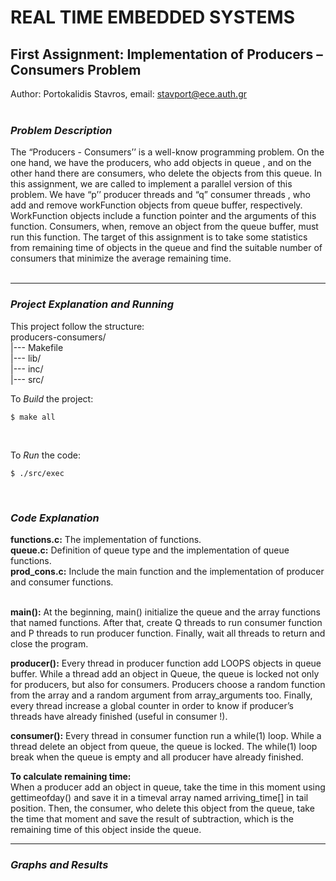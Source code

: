 # REAL TIME EMBEDDED SYSTEMS
## First Assignment: Implementation of Producers – Consumers Problem
Author: Portokalidis Stavros,  email: stavport@ece.auth.gr <br/> <br/>

### _Problem Description_ <br/>
The “Producers - Consumers’’ is a well-know programming problem. On the one hand, we have the producers, who add objects in queue , and on the other hand there are consumers, who delete the objects from this queue. In this assignment, we are called to implement a parallel version of this problem. We have “p’’ producer threads and “q” consumer threads , who add and remove workFunction objects from queue buffer, respectively. WorkFunction objects include a function pointer and  the arguments of this function. Consumers, when, remove an object from the queue buffer, must run this function. The target of this assignment is to take some statistics from remaining time of objects in the queue and find the suitable number of consumers that minimize the average remaining time. <br/> <br/>

---

### _Project Explanation and Running_ <br/>
This project follow the structure: <br/>
	producers-consumers/ <br/>
	 |--- Makefile <br/>
	 |--- lib/ <br/>
	 |--- inc/ <br/>
	 |--- src/ <br/>

To _Build_ the project: <br/>
```shell
$ make all

```
<br/>

To _Run_ the code: <br/>
```shell
$ ./src/exec
```

<br/>


### _Code Explanation_  <br/>


**functions.c:** The implementation of functions.<br/>
**queue.c:** Definition of queue type and the implementation of queue functions. <br/>
**prod_cons.c:** Include the main function and the implementation of producer and consumer functions. <br/> <br/>

**main():** At the beginning, main() initialize the queue and the array functions that named functions. After that, create Q threads to run consumer function and P threads to run producer function.
Finally, wait all threads to return and close the program. <br/> 

**producer():** Every thread in producer function add LOOPS objects in queue buffer. While a thread add an object in Queue, the queue is locked not only for producers, but also for consumers. Producers choose a random function from the array and a random argument from array_arguments too. Finally, every thread increase a global counter in order to know if producer’s threads have already finished (useful in consumer !). <br/> 
     
**consumer():** Every thread in consumer function run a while(1) loop. While a thread delete an object from queue, the queue is locked. The while(1) loop break when the queue is empty and all producer have already finished. <br/> 

**To calculate remaining time:**  <br/>
When a producer add an object in queue, take the time in this moment using gettimeofday() and save it in  a timeval array named arriving_time[] in tail position.
Then, the consumer, who delete this object from the queue, take the time that moment and save the result of subtraction, which is the remaining time of this object inside the queue. 

---

### _Graphs and Results_ <br/>


